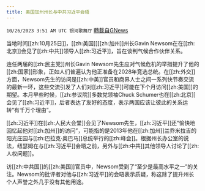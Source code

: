 ```yaml
---
title: 美国加州州长与中共习近平会晤
---
```

`10/26/2023 3:51 AM UTC 银河歌舞厅` [轉載自GNews](https://gnews.org/articles/1881854)

当地时间[[zh:10月25日]]，[[zh:美国]][[zh:加州]]州长Gavin Newsom在在[[zh:北京]]会见了[[zh:中共]]领导人[[zh:习近平]]，旨在谈判气候合作伙伴关系。

连任两届的[[zh:民主党]]州长Gavin Newsom先生应对气候危机的举措提升了他的[[zh:国家]]形象，正如人们普遍认为他正准备在2028年竞选总统。在[[zh:外交]]方面，Newsom先生的访问是[[zh:中美]]官员和商界人士之间一系列快节奏交流的最新一环，这些交流引发了人们对[[zh:习近平]]可能在下个月访问[[zh:美国]]的期望。本月早些时候，[[zh:参议院]]多数党领袖Chuck Schumer也在[[zh:北京]]会见了[[zh:习近平]]，后者表达了友好的态度，表示两国应该让彼此的关系运转“有千万个理由”。

[[zh:习近平]]在[[zh:人民大会堂]]会见了Newsom先生，[[zh:习近平]]还“愉快地回忆起他对[[zh:加州]]的访问”，可能指的是2013年他在[[zh:加州]]兰乔米拉吉的阳光庄园与[[zh:巴拉克·奥巴马]]总统举行的[[zh:峰会]]。根据州长办公室的说法，纽瑟姆在与[[zh:习近平]]会晤之前，另外与[[zh:中共]]其他领导人讨论了[[zh:人权问题]]。

访[[zh:中共国]]的[[zh:美国]]官员中，Newsom受到了“至少是最高水平之一”的关注。Newsom的批评者对他与[[zh:习近平]]的会晤表示质疑，称这除了提升州长个人声誉之外几乎没有其他用途。
